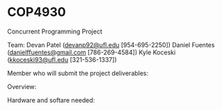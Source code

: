 COP4930
=======

Concurrent Programming Project

Team:
Devan Patel (devanp92@ufl.edu [954-695-2250])
Daniel Fuentes (danielffuentes@gmail.com [786-269-4584])
Kyle Koceski (kkoceski93@ufl.edu [321-536-1337])

Member who will submit the project deliverables:


Overview:


Hardware and softare needed:


